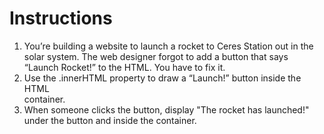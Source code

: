 # Instructions  

  1. You’re building a website to launch a rocket to Ceres Station out in the solar system. The web designer forgot to add a button that says “Launch Rocket!” to the HTML. You have to fix it.
  2. Use the .innerHTML property to draw a “Launch!” button inside the HTML <div> container.
  3. When someone clicks the button, display "The rocket has launched!" under the button and inside the container.
